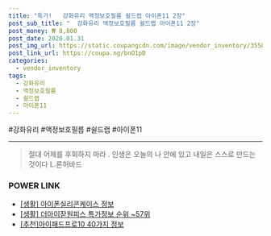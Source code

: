 ```yaml
--- 
title: "특가!   강화유리 액정보호필름 쉴드랩 아이폰11 2장" 
post_sub_title: "  강화유리 액정보호필름 쉴드랩 아이폰11 2장" 
post_money: ₩ 8,800 
post_date: 2020.01.31 
post_img_url: https://static.coupangcdn.com/image/vendor_inventory/3558/f21f7090396c3c005732a34854842ab0c6c4468bdedb0045139ac8bdf7a7.jpg 
post_link_url: https://coupa.ng/bnO1pD 
categories: 
  - vendor_inventory 
tags: 
  - 강화유리 
  - 액정보호필름 
  - 쉴드랩 
  - 아이폰11 
--- 
```

  #강화유리 #액정보호필름 #쉴드랩 #아이폰11 
<hr> 

> 절대 어제를 후회하지 마라 . 인생은 오늘의 나 안에 있고 내일은 스스로 만드는 것이다 L.론허바드 


### POWER LINK

* <a href="https://blog.naver.com/sakai111/221767933412" target="_blank"> [생활] 아이폰실리콘케이스 정보 </a>
* <a href="https://blog.naver.com/sakai111/221777799692" target="_blank"> [생활] 더아이잗원피스 특가정보 순위 ~57위</a>
* <a href="https://blog.naver.com/fasyy4321/221784610474" target="_blank">[추천]아이패드프로10 40가지 정보</a>
